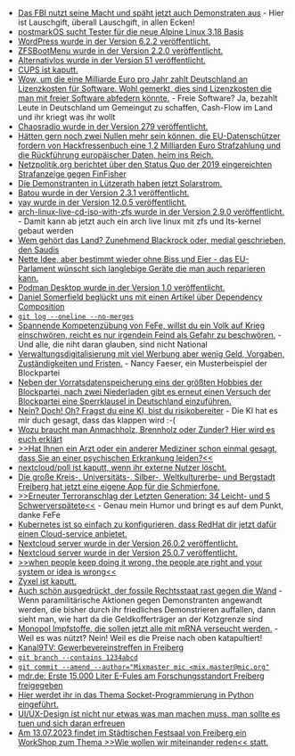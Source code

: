 * [Das FBI nutzt seine Macht und späht jetzt auch Demonstraten aus](http://blog.fefe.de/?ts=9a94ee99) - Hier ist Lauschgift, überall Lauschgift, in allen Ecken!
* [postmarkOS sucht Tester für die neue Alpine Linux 3.18 Basis](https://postmarketos.org/blog/2023/05/21/call-for-testers/)
* [WordPress wurde in der Version 6.2.2 veröffentlicht.](https://www.borncity.com/blog/2023/05/20/wordpress-6-2-2-freigegeben/)
* [ZFSBootMenu wurde in der Version 2.2.0 veröffentlicht.](https://github.com/zbm-dev/zfsbootmenu/releases/tag/v2.2.0)
* [Alternativlos wurde in der Version 51 veröffentlicht.](https://alternativlos.org/51/)
* [CUPS ist kaputt.](https://www.heise.de/news/Drucksystem-CUPS-Codeschmuggel-aus-dem-Netz-moeglich-9061315.html)
* [Wow, um die eine Milliarde Euro pro Jahr zahlt Deutschland an Lizenzkosten für Software. Wohl gemerkt, dies sind Lizenzkosten die man mit freier Software abfedern könnte.](http://blog.fefe.de/?ts=9a95f0b6) - Freie Software? Ja, bezahlt Leute in Deutschland um Gemeingut zu schaffen, Cash-Flow im Land und ihr kriegt was ihr wollt
* [Chaosradio wurde in der Version 279 veröffentlicht.](https://chaosradio.de/zugriff-auf-gesundheitsdaten)
* [Hätten gern noch zwei Nullen mehr sein können, die EU-Datenschützer fordern von Hackfressenbuch eine 1,2 Milliarden Euro Strafzahlung und die Rückführung europäischer Daten, heim ins Reich.](https://www.borncity.com/blog/2023/05/22/eu-datenschtzer-brummen-meta-12-milliarden-geldbue-auf-datentransfer-in-die-usa-verboten/)
* [Netzpolitik.org berichtet über den Status Quo der 2019 eingereichten Strafanzeige gegen FinFisher](https://netzpolitik.org/2023/unsere-strafanzeige-staatsanwaltschaft-erhebt-anklage-gegen-finfisher/)
* [Die Demonstranten in Lützerath haben jetzt Solarstrom.](https://netzpolitik.org/2023/luetzerath-und-co-kein-klimaprotest-ohne-infrastruktur/)
* [Batou wurde in der Version 2.3.1 veröffentlicht.](https://github.com/flyingcircusio/batou/pull/372)
* [yay wurde in der Version 12.0.5 veröffentlicht.](https://github.com/Jguer/yay/releases/tag/v12.0.5)
* [arch-linux-live-cd-iso-with-zfs wurde in der Version 2.9.0 veröffentlicht.](https://github.com/stevleibelt/arch-linux-live-cd-iso-with-zfs/releases/tag/2.9.0) - Damit kann ab jetzt auch ein arch live linux mit zfs und lts-kernel gebaut werden
* [Wem gehört das Land? Zunehmend Blackrock oder, medial geschrieben, den Saudis](https://netzfrauen.org/2023/05/23/landgrabbing-4/)
* [Nette Idee, aber bestimmt wieder ohne Biss und Eier - das EU-Parlament wünscht sich langlebige Geräte die man auch reparieren kann.](https://netzpolitik.org/2023/recht-auf-reparatur-eu-parlament-will-langlebigere-geraete/)
* [Podman Desktop wurde in der Version 1.0 veröffentlicht.](https://www.phoronix.com/news/Podman-Desktop-1.0)
* [Daniel Somerfield beglückt uns mit einen Artikel über Dependency Composition](https://martinfowler.com/articles/dependency-composition.html)
* [`git log --oneline --no-merges`](https://www.30secondsofcode.org/git/s/view-commits-summary/)
* [Spannende Kompetenzübung von FeFe, willst du ein Volk auf Krieg einschwören, reicht es nur irgendein Feind als Gefahr zu beschwören.](http://blog.fefe.de/?ts=9a9094cd) - Und alle, die niht daran glauben, sind nicht National
* [Verwaltungsdigitalisierung mit viel Werbung aber wenig Geld, Vorgaben, Zuständigkeiten und Fristen.](https://netzpolitik.org/2023/ozg-2-0-verwaltungsdigitalisierung-im-gaensemarsch/) - Nancy Faeser, ein Musterbeispiel der Blockpartei
* [Neben der Vorratsdatenspeicherung eins der größten Hobbies der Blockpartei, nach zwei Niederladen gibt es erneut einen Versuch der Blockpartei eine Sperrklausel in Deutschland einzuführen.](https://www.die-partei.de/2023/05/24/sperrklausel-fuer-die-europawahl/)
* [Nein? Doch! Oh? Fragst du eine KI, bist du risikobereiter](https://www.linux-magazin.de/news/studie-einsatz-von-ki-erhoeht-risikobereitschaft/) - Die KI hat es mir duch gesagt, dass das klappen wird :-(
* [Wozu braucht man Anmachholz, Brennholz oder Zunder? Hier wird es euch erklärt](https://www.zauber-kraut.de/wie-ein-kaminfeuer-mit-ofenfertigem-brennholz-gelingt)
* [>>Hat Ihnen ein Arzt oder ein anderer Mediziner schon einmal gesagt, dass Sie an einer psychischen Erkrankung leiden?<<](https://www.philoclopedia.de/2023/05/24/drei-gro%C3%9Fe-unwahrheiten/)
* [nextcloud/poll ist kaputt, wenn ihr externe Nutzer löscht.](https://github.com/nextcloud/polls/issues/2920)
* [Die große Kreis-, Universitäts-, Silber-, Weltkulturerbe- und Bergstadt Freiberg hat jetzt eine eigene App für die Schmierfone.](https://www.freiberg.de/stadt-und-buerger/aktuelles/neuigkeiten/silberstadt-app-neuigkeiten-aus-freiberg-direkt-aufs-smartphone)
* [>>Erneuter Terroranschlag der Letzten Generation: 34 Leicht- und 5 Schwerverspätete<<](http://blog.fefe.de/?ts=9a91bcb7) - Genau mein Humor und bringt es auf dem Punkt, danke FeFe
* [Kubernetes ist so einfach zu konfigurieren, dass RedHat dir jetzt dafür einen Cloud-service anbietet.](http://blog.fefe.de/?ts=9a91f312)
* [Nextcloud server wurde in der Version 26.0.2 veröffentlicht.](https://github.com/nextcloud/server/releases/tag/v26.0.2)
* [Nextcloud server wurde in der Version 25.0.7 veröffentlicht.](https://github.com/nextcloud/server/releases/tag/v25.0.7)
* [>>when people keep doing it wrong, the people are right and your system or idea is wrong<<](https://utcc.utoronto.ca/~cks/space/blog/programming/OnHTMLViaStringTemplates)
* [Zyxel ist kaputt.](https://www.bleepingcomputer.com/news/security/zyxel-warns-of-critical-vulnerabilities-in-firewall-and-vpn-devices/)
* [Auch schön ausgedrückt, der fossile Rechtsstaat rast gegen die Wand](https://netzpolitik.org/2023/letzte-generation-der-fossile-rechtsstaat-rast-gegen-die-wand/) - Wenn paramilitärische Aktionen gegen Demonstranten angewandt werden, die bisher durch ihr friedliches Demonstrieren auffallen, dann sieht man, wie hart da die Geldkofferträger an der Kotzgrenze sind
* [Monopol Impfstoffe, die sollen jetzt alle mit mRNA verseucht werden.](https://impfentscheidung.online/umstellung-aller-impfstoffe-auf-mrna-technologie/) - Weil es was nützt? Nein! Weil es die Preise nach oben katapultiert!
* [Kanal9TV: Gewerbevereinstreffen in Freiberg](https://www.youtube.com/watch?v=03MldzHfMjU)
* [`git branch --contains 1234abcd`](https://www.30secondsofcode.org/git/s/branches-containing-commit/)
* [`git commit --amend --author="Mixmaster mic <mix.master@mic.org"`](https://www.30secondsofcode.org/git/s/set-or-amend-commit-author/)
* [mdr.de: Erste 15.000 Liter E-Fules am Forschungsstandort Freiberg freigegeben](https://www.mdr.de/video/mdr-videos/a/video-725326.html)
* [Hier werdet ihr in das Thema Socket-Programmierung in Python eingeführt.](https://www.freecodecamp.org/news/socket-programming-in-python/)
* [UI/UX-Design ist nicht nur etwas was man machen muss, man sollte es tuen und sich daran erfreuen](https://www.freecodecamp.org/news/why-accessibility-matters-in-ui-ux-design/)
* [Am 13.07.2023 findet im Städtischen Festsaal von Freiberg ein WorkShop zum Thema >>Wie wollen wir miteinander reden<< statt.](http://freibergeragenda21.de/workshop-wie-wollen-wir-miteinander-reden/)

